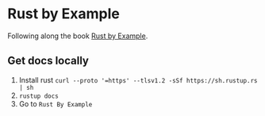 # Rust by Example

Following along the book [Rust by Example](https://doc.rust-lang.org/rust-by-example/).

## Get docs locally

1. Install rust `curl --proto '=https' --tlsv1.2 -sSf https://sh.rustup.rs | sh`
2. `rustup docs`
3. Go to `Rust By Example`

